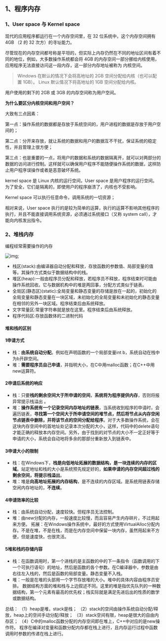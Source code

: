 ## 1、程序内存

### **1、User space 与 Kernel space**

现代的应用程序都运行在一个内存空间里，在 32 位系统中，这个内存空间拥有 4GB （2 的 32 次方）的寻址能力。

尽管现在的内存空间都号称是平坦的，但实际上内存仍然在不同的地址区间有着不同的地位，例如，大多数操作系统都会将 4GB 的内存空间一部分挪给内核使用，应用程序无法直接访问这一段内存，这一部分内存地址被称为 内核空间。

> Windows 在默认的情况下会将高地址的 2GB 空间分配给内核（也可以配置 1GB）。
> Linux 默认情况下将高地址的 1GB 空间分配给内核。

用户使用的剩下的 2GB 或 3GB 的内存空间称为用户空间。

**为什么要区分内核空间和用户空间？**

大致有三点因素：

第一点：操作系统的数据都是存放于系统空间的，用户进程的数据是存放于用户空间的；

第二点：分开来存放，就让系统的数据和用户的数据互不干扰，保证系统的稳定性，并且管理上很方便；

第三点：也是重要的一点，将用户的数据和系统的数据隔离开，就可以对两部分的数据的访问进行控制。这样就可以确保用户程序不能随便操作系统的数据，这样防止用户程序误操作或者是恶意破坏系统。

kernel space 是 Linux 内核的运行空间，User space 是用户程序的运行空间。为了安全，它们是隔离的，即使用户的程序崩溃了，内核也不受影响。

Kernel space 可以执行任意命令，调用系统的一切资源；

相对来说，User space 执行的是较为简单的运算，执行的运算不影响其他程序的执行，并且不能直接调用系统资源，必须通过系统接口（又称 system call），才能向内核发出指令。

### 2、堆栈内存

编程经常需要操作的内存

![img](https://ask.qcloudimg.com/http-save/6958268/n9yvwbfccs.png?imageView2/2/w/1620);

- 栈区(stack):由编译器自动分配和释放，存放函数的参数值、局部变量的值等。其操作方式类似于数据结构中的栈。
- 堆区(heap):一般由程序员分配和释放，若程序员不释放，程序结束时可能由操作系统回收。它与数据机构中的堆是两回事，分配方式类似于链表。
- 全局区(静态区)(static):全局变量和静态变量的存储是放在一起的，初始化的全局变量和静态变量在一块区域，未初始化的全局变量和未初始化的静态变量在相邻的另外一块区域。程序结束后由系统释放。
- 文字常量区:常量字符串就是放在这里。程序结束后由系统释放。
- 程序代码区:存放函数体的二进制代码

#### 堆和栈的区别

#### 1申请方式

- 栈：**由系统自动分配**。例如在声明函数的一个局部变量int b，系统自动在栈中为b开辟空间。
- 堆：**需要程序员自己申请**，并指明大小，在C中用malloc函数；在C++中用new运算符。

#### 2申请后系统的响应

- 栈：只要**栈的剩余空间大于所申请的空间**，**系统将为程序提供内存**，否则将报异常提示栈溢出 。
- 堆：**操作系统有一个记录空间内存地址的链表**，当系统收到程序的申请时，会遍历链表，**寻找第一个空间大于所申请空间的堆节点，然后将节点从内存空闲节点链表中删除，并将该节点的空间分配给程序**。对于大多数操作系统，会在这块内存空间中的首地址处记录本次分配的大小，这样，代码中的delete语句才能正确的释放本内存空间。另外，由于找到的对节点的大小不一定正好等于申请的大小，系统会自动地将多余的那部分重新放入到链表中。

#### 3申请大小的限制

- 栈：在Windows下，**栈是向低地址拓展的数据结构，是一块连续的内存的区域**。站定地址和栈的大小是系统预先规定好的，**如果申请的内存空间超过栈的剩余空间，将提示栈溢出**。
- 堆：堆是**向高地址拓展的内存结构**，是不连续的内存区域。是系统用链表存储空闲内存地址的，**不连续**。

#### 4申请效率的比较

- 栈：由系统自动分配，速度较快。但程序员无法控制。
- 堆：由new分配的内存，一般速度比较慢，而且容易产生内存碎片，不过用起来方便。 拓展：在Windows操作系统中，最好的方式使用VirtualAlloc分配内存。不是在堆，不是在栈，而是在内存空间中保留一块内存，虽然用起来不方便，但是速度快，也很灵活。

#### 5堆和栈的存储内容

- 栈：在函数调用时，第一个进栈的是主函数的中的下一条指令（函数调用的下一个可执行语句）的地址，然后是函数的各个参数。在C编译器中，参数是由右往左入栈的，然后是函数的局部变量。静态变量不入栈。
- 堆：一般是在堆的头部用一个字节存放堆的大小。堆中的具体内容由程序员安排。 数据结构方面的堆和栈与上边叙述不同。这里的堆是指优先队列的一种数据结构，第一个元素有最高的优先权；栈实际就是满足先进后出的性质的数学或数据结构。

总结： （1）heap是堆，stack是栈； （2）stack的空间由操作系统自动分配/释放，heap上的空间手动分配/释放； （3）stack空间有限，heap是很大的自由内存区； （4）C中的malloc函数分配的内存空间即在堆上，C++中对应的是new操作符。 程序在编译对变量和函数分配内存都在栈上进行，且内存运行过程中函数调用时参数的传递在栈上进行。
